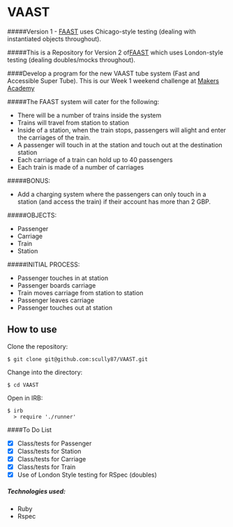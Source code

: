 VAAST
========

#####Version 1 - [FAAST](https://github.com/scully87/FAAST) uses Chicago-style testing (dealing with instantiated objects throughout).

#####This is a Repository for Version 2 of[FAAST](https://github.com/scully87/FAAST) which uses London-style testing (dealing doubles/mocks throughout).

####Develop a program for the new VAAST tube system (Fast and Accessible Super Tube). This is our Week 1 weekend challenge at [Makers Academy](https://www.makersacademy.com)

#####The FAAST system will cater for the following:

  - There will be a number of trains inside the system
  - Trains will travel from station to station
  - Inside of a station, when the train stops, passengers will alight and enter the
    carriages of the train.
  - A passenger will touch in at the station and touch out at the destination station
  - Each carriage of a train can hold up to 40 passengers
  - Each train is made of a number of carriages

#####BONUS:

  - Add a charging system where the passengers can only touch in a station (and access
    the train) if their account has more than 2 GBP.

#####OBJECTS:

  - Passenger
  - Carriage
  - Train
  - Station

#####INITIAL PROCESS:

  - Passenger touches in at station
  - Passenger boards carriage
  - Train moves carriage from station to station
  - Passenger leaves carriage
  - Passenger touches out at station

How to use
----------
Clone the repository:
```shell
$ git clone git@github.com:scully87/VAAST.git
```

Change into the directory:
```shell
$ cd VAAST
```

Open in IRB:
```shell
$ irb
  > require './runner'
```

####To Do List
- [x] Class/tests for Passenger
- [x] Class/tests for Station
- [x] Class/tests for Carriage
- [x] Class/tests for Train
- [x] Use of London Style testing for RSpec (doubles)

##### Technologies used:

- Ruby
- Rspec